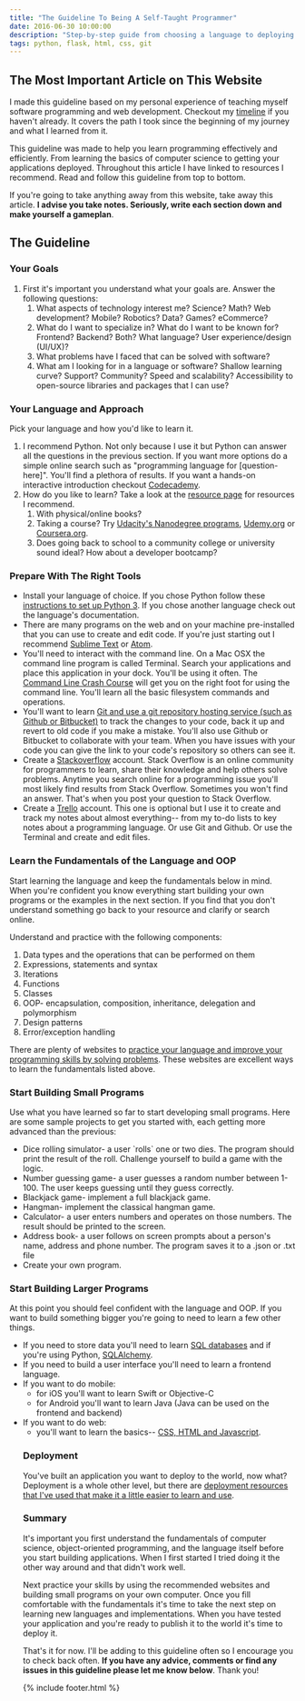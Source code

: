 ```yaml
---
title: "The Guideline To Being A Self-Taught Programmer"
date: 2016-06-30 10:00:00
description: "Step-by-step guide from choosing a language to deploying applications in the cloud."
tags: python, flask, html, css, git
---
```


<h2>The Most Important Article on This Website</h2>

<p>I made this guideline based on my personal experience of teaching myself software programming and web development. Checkout my <a href="/timeline">timeline</a> if you haven't already. It covers the path I took since the beginning of my journey and what I learned from it.</p>

<p>This guideline was made to help you learn programming effectively and efficiently. From learning the basics of computer science to getting your applications deployed. Throughout this article I have linked to resources I recommend. Read and follow this guideline from top to bottom.</p>

<p>If you're going to take anything away from this website, take away this article. <b>I advise you take notes. Seriously, write each section down and make yourself a gameplan</b>.
</p>

## The Guideline

<h3>Your Goals</h3>

<p>
<ol>
  <li>First it's important you understand what your goals are. Answer the following questions:
    <ol>
      <li>What aspects of technology interest me? Science? Math? Web development? Mobile? Robotics? Data? Games? eCommerce? </li>
      <li>What do I want to specialize in? What do I want to be known for? Frontend? Backend? Both? What language? User experience/design (UI/UX)?</li>
      <li>What problems have I faced that can be solved with software?</li>
      <li>What am I looking for in a language or software? Shallow learning curve? Support? Community? Speed and scalability? Accessibility to open-source libraries and packages that I can use?</li>
    </ol>
  </li>
</ol>
</p>

<h3>Your Language and Approach</h3>

<p>
Pick your language and how you'd like to learn it.
<ol>
  <li>I recommend Python. Not only because I use it but Python can answer all the questions in the previous section. If you want more options do a simple online search such as "programming language for [question-here]". You'll find a plethora of results. If you want a hands-on interactive introduction checkout <a href="https://www.codecademy.com/learn" target="_blank">Codecademy</a>.</li>
  <li>How do you like to learn? Take a look at the <a href="/resource" target="_blank">resource page</a> for resources I recommend.
    <ol>
      <li>With physical/online books?</li>
      <li>Taking a course? Try <a href="https://www.udacity.com/" target="_blank">Udacity's Nanodegree programs</a>, <a href="https://www.udemy.com/" target="_blank">Udemy.org</a> or <a href="https://www.coursera.org/" target="_blank">Coursera.org</a>.</li>
      <li>Does going back to school to a community college or university sound ideal? How about a developer bootcamp?</li>
    </ol>
  </li>
</ol>
</p>

### Prepare With The Right Tools

- Install your language of choice. If you chose Python follow these <a href="http://www.diveintopython3.net/installing-python.html" target="_blank">instructions to set up Python 3</a>. If you chose another language check out the language's documentation.
- There are many programs on the web and on your machine pre-installed that you can use to create and edit code. If you're just starting out I recommend [Sublime Text](http://www.sublimetext.com) or [Atom](http://www.atom.io).
- You'll need to interact with the command line. On a Mac OSX the command line program is called Terminal. Search your applications and place this application in your dock. You'll be using it often. The [Command Line Crash Course](http://cli.learncodethehardway.org/book/) will get you on the right foot for using the command line. You'll learn all the basic filesystem commands and operations.
- You'll want to learn <a href="/resources#git" target="_blank">Git and use a git repository hosting service (such as Github or Bitbucket)</a> to track the changes to your code, back it up and revert to old code if you make a mistake. You'll also use Github or Bitbucket to collaborate with your team. When you have issues with your code you can give the link to your code's repository so others can see it.
- Create a <a href="https://stackoverflow.com" target="_blank">Stackoverflow</a> account. Stack Overflow is an online community for programmers to learn, share their knowledge and help others solve problems. Anytime you search online for a programming issue you'll most likely find results from Stack Overflow. Sometimes you won't find an answer. That's when you post your question to Stack Overflow.
- Create a <a href="https://trello.com" target="_blank">Trello</a> account. This one is optional but I use it to create and track my notes about almost everything-- from my to-do lists to key notes about a programming language. Or use Git and Github. Or use the Terminal and create and edit files.

<h3>Learn the Fundamentals of the Language and OOP</h3>

<p>Start learning the language and keep the fundamentals below in mind. When you're confident you know everything start building your own programs or the examples in the next section. If you find that you don't understand something go back to your resource and clarify or search online.
</p>

<p> Understand and practice with the following components:
<ol>
  <li>Data types and the operations that can be performed on them</li>
  <li>Expressions, statements and syntax</li>
  <li>Iterations</li>
  <li>Functions</li>
  <li>Classes</li>
  <li>OOP- encapsulation, composition, inheritance, delegation and polymorphism</li>
  <li>Design patterns</li>
  <li>Error/exception handling</li>
</ol>
</p>

<p>There are plenty of websites to <a href="/resources#practice">practice your language and improve your programming skills by solving problems</a>. These websites are excellent ways to learn the fundamentals listed above.</p>

<h3>Start Building Small Programs</h3>

<p>Use what you have learned so far to start developing small programs. Here are some sample projects to get you started with, each getting more advanced than the previous:
<ul>
  <li>Dice rolling simulator- a user `rolls` one or two dies. The program should print the result of the roll. Challenge yourself to build a game with the logic.</li>
  <li>Number guessing game- a user guesses a random number between 1-100. The user keeps guessing until they guess correctly.</li>
  <li>Blackjack game- implement a full blackjack game.</li>
  <li>Hangman- implement the classical hangman game.</li>
  <li>Calculator- a user enters numbers and operates on those numbers. The result should be printed to the screen.</li>
  <li>Address book- a user follows on screen prompts about a person's name, address and phone number. The program saves it to a .json or .txt file</li>
  <li>Create your own program.</li>
</ul>
</p>

<h3>Start Building Larger Programs</h3>

At this point you should feel confident with the language and OOP. If you want to build something bigger you're going to need to learn a few other things.

<ul>
  <li>If you need to store data you'll need to learn <a href="/resources#db" target="_blank">SQL databases</a> and if you're using Python, <a href="/resources#db" target="_blank">SQLAlchemy</a>.</li>
  <li>If you need to build a user interface you'll need to learn a frontend language.</li>
  <li>If you want to do mobile:
    <ul>
    <li>for iOS you'll want to learn Swift or Objective-C</li>
    <li>for Android you'll want to learn Java (Java can be used on the frontend and backend)</li>
    </ul>
  </li>
  <li>If you want to do web:
    <ul>
      <li>you'll want to learn the basics-- <a href="/resources#frontend" target="_blank">CSS, HTML and Javascript</a>.</li>
    </ul>
  </li>

<h3>Deployment</h3>

You've built an application you want to deploy to the world, now what? Deployment is a whole other level, but there are <a href="/resources#deployment" target="_blank">deployment resources that I've used that make it a little easier to learn and use</a>.

<h3>Summary</h3>

<p>
It's important you first understand the fundamentals of computer science, object-oriented programming, and the language itself before you start building applications. When I first started I tried doing it the other way around and that didn't work well.</p>

<p>Next practice your skills by using the recommended websites and building small programs on your own computer. Once you fill comfortable with the fundamentals it's time to take the next step on learning new languages and implementations. When you have tested your application and you're ready to publish it to the world it's time to deploy it.</p>

<p>That's it for now. I'll be adding to this guideline often so I encourage you to check back often. <b>If you have any advice, comments or find any issues in this guideline please let me know below</b>. Thank you!</p>

{% include footer.html %}
